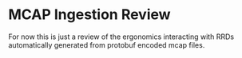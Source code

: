 # MCAP Ingestion Review

For now this is just a review of the ergonomics interacting with RRDs automatically generated from protobuf encoded mcap files.
